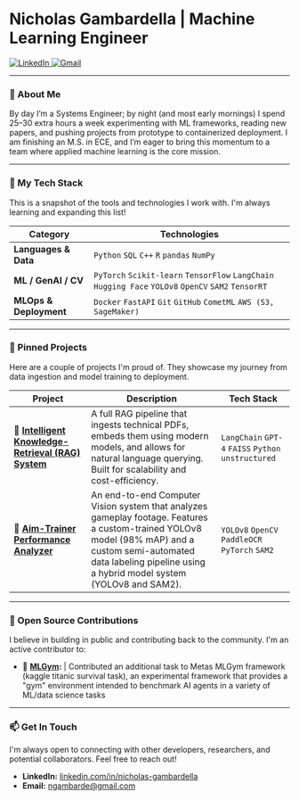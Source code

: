 # Nicholas Gambardella | Machine Learning Engineer

<p align="left">
  <a href="https://www.linkedin.com/in/nicholas-gambardella/" target="_blank">
    <img src="https://img.shields.io/badge/LinkedIn-0077B5?style=for-the-badge&logo=linkedin&logoColor=white" alt="LinkedIn">
  </a>
  <a href="mailto:ngambarde@gmail.com">
    <img src="https://img.shields.io/badge/Gmail-D14836?style=for-the-badge&logo=gmail&logoColor=white" alt="Gmail">
  </a>
</p>

---

### 👋 About Me

By day I’m a Systems Engineer; by night (and most early mornings) I spend 25–30 extra hours a week experimenting with ML frameworks, reading new papers, and pushing projects from prototype to containerized deployment. I am finishing an M.S. in ECE, and I’m eager to bring this momentum to a team where applied machine learning is the core mission.

---

### 🚀 My Tech Stack

This is a snapshot of the tools and technologies I work with. I'm always learning and expanding this list!

| **Category**           | **Technologies**                                                                                                                              |
| ---------------------- | --------------------------------------------------------------------------------------------------------------------------------------------- |
| **Languages & Data**   | `Python` `SQL` `C++` `R` `pandas` `NumPy`                                                                                                     |
| **ML / GenAI / CV**    | `PyTorch` `Scikit-learn` `TensorFlow` `LangChain` `Hugging Face` `YOLOv8` `OpenCV` `SAM2` `TensorRT`                                          |
| **MLOps & Deployment** | `Docker` `FastAPI` `Git` `GitHub` `CometML` `AWS (S3, SageMaker)`                                                                             |

---

### 📌 Pinned Projects

Here are a couple of projects I'm proud of. They showcase my journey from data ingestion and model training to deployment.

| Project                                                                | Description                                                                                                                                                                   | Tech Stack                                                             |
| ---------------------------------------------------------------------- | ----------------------------------------------------------------------------------------------------------------------------------------------------------------------------- | ---------------------------------------------------------------------- |
| 🧠 **[Intelligent Knowledge-Retrieval (RAG) System](https://github.com/Ngambarde/user-manuals-rag)** | A full RAG pipeline that ingests technical PDFs, embeds them using modern models, and allows for natural language querying. Built for scalability and cost-efficiency. | `LangChain` `GPT-4` `FAISS` `Python` `unstructured`                      |
| 🎯 **[Aim-Trainer Performance Analyzer](https://github.com/Ngambarde/aim_trainer_analysis)**       | An end-to-end Computer Vision system that analyzes gameplay footage. Features a custom-trained YOLOv8 model (98% mAP) and a custom semi-automated data labeling pipeline using a hybrid model system (YOLOv8 and SAM2). | `YOLOv8` `OpenCV` `PaddleOCR` `PyTorch` `SAM2`                        |

<!--
**ACTION REQUIRED:**
1. Update the links to point directly to your repositories.
2. For the "Quality Systems Automation" project, I recommend creating a *new, public repository* for it. You can't show the proprietary code, but you CAN:
    - Write a detailed README.md explaining the problem, your method, and the results.
    - Include a Jupyter Notebook with a *mock dataset* that demonstrates the same *type* of analysis (e.g., loading data, cleaning it, running regression). This proves your skills without revealing company data. THIS IS A VERY POWERFUL TECHNIQUE.
-->

---

### 🌱 Open Source Contributions

I believe in building in public and contributing back to the community. I'm an active contributor to:

*   💪 **[MLGym](https://github.com/facebookresearch/MLGym):** | Contributed an additional task to Metas MLGym framework (kaggle titanic survival task), an experimental framework that provides a "gym" environment intended to benchmark AI agents in a variety of ML/data science tasks  

---

### 📫 Get In Touch

I'm always open to connecting with other developers, researchers, and potential collaborators. Feel free to reach out!

*   **LinkedIn:** [linkedin.com/in/nicholas-gambardella](https://www.linkedin.com/in/nicholas-gambardella/)
*   **Email:** [ngambarde@gmail.com](mailto:ngambarde@gmail.com)
